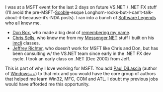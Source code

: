 I was at a MSFT event for the last 2 days on future VS.NET / .NET FX
stuff (I’ll avoid the
pre-MSFT-[Scoble](http://radio.weblogs.com/0001011/)-esque
Longhorn-rocks-but-I-can’t-talk-about-it-because-it’s-NDA posts). I ran
into a bunch of [Software Legends](http://www.softwarelegends.com) who
all knew me.

-   [Don Box](http://www.gotdotnet.com/team/dbox/), who made a big deal
    of [remembering my
    name](http://devhawk.net/2003/06/04/don-on-xml-apis/).
-   [Chris Sells](http://www.sellsbrothers.com/spout/), who knew me from
    my [Messenger.NET](prj_messenger.aspx) stuff I built on his
    [imcli](http://www.sellsbrothers.com/tools/#imcli) classes.
-   [Jeffrey
    Richter](http://www.wintellect.com/about/instructors.aspx?id=3), who
    doesn’t work for MSFT like Chris and Don, but has been consulting w/
    the VS.NET team since early in the .NET FX dev cycle. I took an
    early class on .NET (Dec 2000) from Jeff.

This is part of why I love working for MSFT. You add [Paul
DiLascia](http://www.dilascia.com/) (author of
[Windows++](http://www.dilascia.com/wpp.htm)) to that mix and you would
have the core group of authors that helped me learn Win32, MFC, COM and
ATL. I doubt my previous jobs would have afforded me this opportunity.
